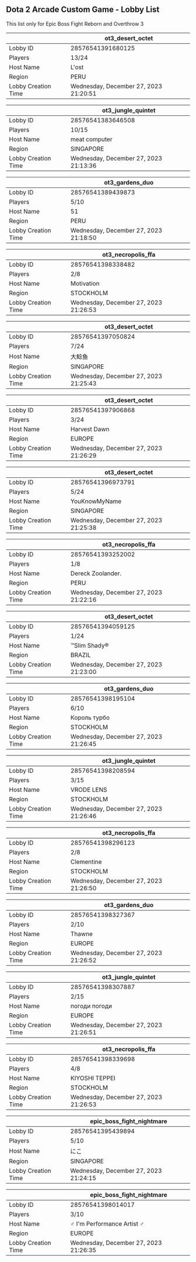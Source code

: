 ## Dota 2 Arcade Custom Game - Lobby List

This list only for Epic Boss Fight Reborn and Overthrow 3

|  | ot3_desert_octet |
| ------ | ------ |
| Lobby ID | 28576541391680125 |
| Players | 13/24 |
| Host Name | L'ost |
| Region | PERU |
| Lobby Creation Time | Wednesday, December 27, 2023 21:20:51 |


|  | ot3_jungle_quintet |
| ------ | ------ |
| Lobby ID | 28576541383646508 |
| Players | 10/15 |
| Host Name | meat computer |
| Region | SINGAPORE |
| Lobby Creation Time | Wednesday, December 27, 2023 21:13:36 |


|  | ot3_gardens_duo |
| ------ | ------ |
| Lobby ID | 28576541389439873 |
| Players | 5/10 |
| Host Name | 51 |
| Region | PERU |
| Lobby Creation Time | Wednesday, December 27, 2023 21:18:50 |


|  | ot3_necropolis_ffa |
| ------ | ------ |
| Lobby ID | 28576541398338482 |
| Players | 2/8 |
| Host Name | Motivation |
| Region | STOCKHOLM |
| Lobby Creation Time | Wednesday, December 27, 2023 21:26:53 |


|  | ot3_desert_octet |
| ------ | ------ |
| Lobby ID | 28576541397050824 |
| Players | 7/24 |
| Host Name | 大鲶鱼 |
| Region | SINGAPORE |
| Lobby Creation Time | Wednesday, December 27, 2023 21:25:43 |


|  | ot3_desert_octet |
| ------ | ------ |
| Lobby ID | 28576541397906868 |
| Players | 3/24 |
| Host Name | Harvest Dawn |
| Region | EUROPE |
| Lobby Creation Time | Wednesday, December 27, 2023 21:26:29 |


|  | ot3_desert_octet |
| ------ | ------ |
| Lobby ID | 28576541396973791 |
| Players | 5/24 |
| Host Name | YouKnowMyName |
| Region | SINGAPORE |
| Lobby Creation Time | Wednesday, December 27, 2023 21:25:38 |


|  | ot3_necropolis_ffa |
| ------ | ------ |
| Lobby ID | 28576541393252002 |
| Players | 1/8 |
| Host Name | Dereck Zoolander. |
| Region | PERU |
| Lobby Creation Time | Wednesday, December 27, 2023 21:22:16 |


|  | ot3_desert_octet |
| ------ | ------ |
| Lobby ID | 28576541394059125 |
| Players | 1/24 |
| Host Name | ™Slim Shady® |
| Region | BRAZIL |
| Lobby Creation Time | Wednesday, December 27, 2023 21:23:00 |


|  | ot3_gardens_duo |
| ------ | ------ |
| Lobby ID | 28576541398195104 |
| Players | 6/10 |
| Host Name | Король турбо |
| Region | STOCKHOLM |
| Lobby Creation Time | Wednesday, December 27, 2023 21:26:45 |


|  | ot3_jungle_quintet |
| ------ | ------ |
| Lobby ID | 28576541398208594 |
| Players | 3/15 |
| Host Name | VRODE LENS |
| Region | STOCKHOLM |
| Lobby Creation Time | Wednesday, December 27, 2023 21:26:46 |


|  | ot3_necropolis_ffa |
| ------ | ------ |
| Lobby ID | 28576541398296123 |
| Players | 2/8 |
| Host Name | Clementine |
| Region | STOCKHOLM |
| Lobby Creation Time | Wednesday, December 27, 2023 21:26:50 |


|  | ot3_gardens_duo |
| ------ | ------ |
| Lobby ID | 28576541398327367 |
| Players | 2/10 |
| Host Name | Thawne |
| Region | EUROPE |
| Lobby Creation Time | Wednesday, December 27, 2023 21:26:52 |


|  | ot3_jungle_quintet |
| ------ | ------ |
| Lobby ID | 28576541398307887 |
| Players | 2/15 |
| Host Name | погоди погоди |
| Region | EUROPE |
| Lobby Creation Time | Wednesday, December 27, 2023 21:26:51 |


|  | ot3_necropolis_ffa |
| ------ | ------ |
| Lobby ID | 28576541398339698 |
| Players | 4/8 |
| Host Name | KIYOSHI TEPPEI |
| Region | STOCKHOLM |
| Lobby Creation Time | Wednesday, December 27, 2023 21:26:53 |


|  | epic_boss_fight_nightmare |
| ------ | ------ |
| Lobby ID | 28576541395439894 |
| Players | 5/10 |
| Host Name | にこ |
| Region | SINGAPORE |
| Lobby Creation Time | Wednesday, December 27, 2023 21:24:15 |


|  | epic_boss_fight_nightmare |
| ------ | ------ |
| Lobby ID | 28576541398014017 |
| Players | 3/10 |
| Host Name | ♂ I'm Performance Artist ♂ |
| Region | EUROPE |
| Lobby Creation Time | Wednesday, December 27, 2023 21:26:35 |


